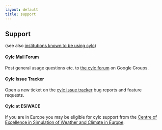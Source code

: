 ```yaml
---
layout: default
title: support
---
```


## Support

(see also [institutions known to be using cylc](./users.html))

#### Cylc Mail Forum
Post general usage questions etc. to [the cylc
forum](https://groups.google.com/d/forum/cylc) on Google Groups.

#### Cylc Issue Tracker
Open a new ticket on the [cylc issue
tracker](https://github.com/cylc/cylc/issues) bug reports and feature requests.

#### Cylc at ESiWACE

If you are in Europe you may be eligible for cylc support from the [Centre of
Excellence in Simulation of Weather and Climate in
Europe](https://verc.enes.org/esiwace/services/sup_cylc).


